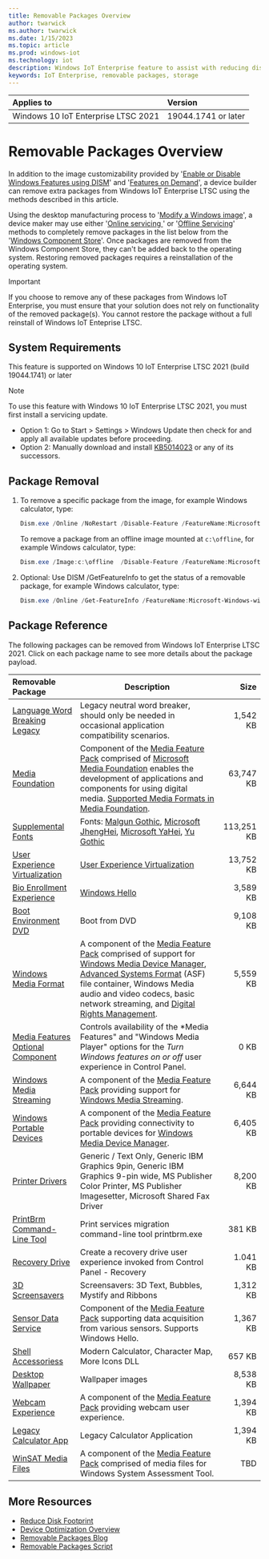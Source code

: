```yaml
---
title: Removable Packages Overview
author: twarwick
ms.author: twarwick
ms.date: 1/15/2023
ms.topic: article
ms.prod: windows-iot
ms.technology: iot
description: Windows IoT Enterprise feature to assist with reducing disk footprint
keywords: IoT Enterprise, removable packages, storage
---
```


| Applies to                          |  Version            |
|:------------------------------------|:--------------------|
| Windows 10 IoT Enterprise LTSC 2021 | 19044.1741 or later |


# Removable Packages Overview

In addition to the image customizability provided by '[Enable or Disable Windows Features using DISM](/windows-hardware/manufacture/desktop/enable-or-disable-windows-features-using-dism)' and '[Features on Demand](/windows-hardware/manufacture/desktop/features-on-demand-v2--capabilities)', a device builder can remove extra packages from Windows IoT Enterprise LTSC using the methods described in this article.

Using the desktop manufacturing process to '[Modify a Windows image](/windows-hardware/manufacture/desktop/modify-an-image)', a device maker may use either '[Online servicing ](/windows-hardware/manufacture/desktop/audit-mode-overview)' or '[Offline Servicing](/windows-hardware/manufacture/desktop/mount-and-modify-a-windows-image-using-dism)' methods to completely remove packages in the list below from the '[Windows Component Store](/windows-hardware/manufacture/desktop/manage-the-component-store)'. Once packages are removed from the Windows Component Store, they can't be added back to the operating system. Restoring removed packages requires a reinstallation of the operating system.

> [!Important]
>
>If you choose to remove any of these packages from Windows IoT Enterprise, you must ensure that your  solution does not rely on functionality of the removed package(s). You cannot restore the package without a full reinstall of Windows IoT Enteprise LTSC.

## System Requirements
This feature is supported on Windows 10 IoT Enterprise LTSC 2021 (build 19044.1741) or later

> [!Note]
>
> To use this feature with Windows 10 IoT Enterprise LTSC 2021, you must first install a servicing update.  
> - Option 1: Go to Start > Settings > Windows Update then check for and apply all available updates before proceeding.
> - Option 2: Manually download and install  [KB5014023](https://support.microsoft.com/topic/june-2-2022-kb5014023-os-builds-19042-1741-19043-1741-and-19044-1741-preview-65ac6a5d-439a-4e88-b431-a5e2d4e2516a) or any of its successors.
 
## Package Removal

1. To remove a specific package from the image, for example Windows calculator, type:
   ```powershell
   Dism.exe /Online /NoRestart /Disable-Feature /FeatureName:Microsoft-Windows-win32calc /PackageName:@Package
   ````

   To remove a package from an offline image mounted at `c:\offline`, for  example Windows calculator, type:
   ```powershell
   Dism.exe /Image:c:\offline  /Disable-Feature /FeatureName:Microsoft-Windows-win32calc /PackageName:@Package
   ```

1. Optional: Use DISM /GetFeatureInfo to get the status of a removable package, for example Windows calculator, type:
   ```powershell
   Dism.exe /Online /Get-FeatureInfo /FeatureName:Microsoft-Windows-win32calc /PackageName:@Package
   ````

## Package Reference

The following packages can be removed from Windows IoT Enterprise LTSC 2021.  Click on each package name to see more details about the package payload.


| Removable Package  | Description | Size |
|:-------------------|-------------|-----:|
| [Language Word Breaking Legacy](/windows/iot/iot-enterprise/Optimize-Your-Device/Removable-Packages-Details/LanguageFeatures-Wordbreaking-Common-legacy)   | Legacy neutral word breaker, should only be needed in occasional application compatibility scenarios. | 1,542 KB |
| [Media Foundation](/windows/iot/iot-enterprise/Optimize-Your-Device/Removable-Packages-Details/Microsoft-Media-Foundation)                                     | Component of the [Media Feature Pack](/windows/win32/wmdm/windows-media-device-manager-architecture) comprised of [Microsoft Media Foundation](/windows/win32/medfound/microsoft-media-foundation-sdk) enables the development of applications and components for using digital media. [Supported Media Formats in Media Foundation](/windows/win32/medfound/supported-media-formats-in-media-foundation).   | 63,747 KB |
| [Supplemental Fonts](/windows/iot/iot-enterprise/Optimize-Your-Device/Removable-Packages-Details/Microsoft-OneCore-Fonts-DesktopFonts-NonLeanSupplement) | Fonts: [Malgun Gothic](/typography/font-list/malgun-gothic), [Microsoft JhengHei](/typography/font-list/microsoft-jhenghei), [Microsoft YaHei](/typography/font-list/microsoft-yahei), [Yu Gothic](/typography/font-list/yu-gothic) | 113,251 KB |
| [User Experience Virtualization](/windows/iot/iot-enterprise/Optimize-Your-Device/Removable-Packages-Details/Microsoft-Windows-AppManagement-UEV)                   | [User Experience Virtualization](/windows/configuration/ue-v/uev-for-windows) | 13,752 KB |
| [Bio Enrollment Experience](/windows/iot/iot-enterprise/Optimize-Your-Device/Removable-Packages-Details/Microsoft-Windows-BioEnrollment-UX)                     | [Windows Hello](/windows-hardware/design/device-experiences/windows-hello) | 3,589 KB |
| [Boot Environment DVD](/windows/iot/iot-enterprise/Optimize-Your-Device/Removable-Packages-Details/Microsoft-Windows-BootEnvironment-Dvd)               | Boot from DVD | 9,108 KB |
| [Windows Media Format](/windows/iot/iot-enterprise/Optimize-Your-Device/Removable-Packages-Details/Microsoft-Windows-Media-Format)                             | A component of the [Media Feature Pack](/windows/win32/wmdm/windows-media-device-manager-architecture) comprised of support for [Windows Media Device Manager](/windows/win32/wmdm/windows-media-device-manager-architecture),  [Advanced Systems Format](/windows/win32/wmformat/overview-of-the-asf-format) (ASF) file container, Windows Media audio and video codecs, basic network streaming, and [Digital Rights Management](/windows/win32/wmformat/overview-of-windows-media-drm). | 5,559 KB |
| [Media Features Optional Component](/windows/iot/iot-enterprise/Optimize-Your-Device/Removable-Packages-Details/Microsoft-Windows-MediaPlayback-OC)                     | Controls availability of the *Media Features" and "Windows Media Player" options for the *Turn Windows features on or off* user experience in Control Panel. | 0 KB 
| [Windows Media Streaming](/windows/iot/iot-enterprise/Optimize-Your-Device/Removable-Packages-Details/Microsoft-Windows-Media-Streaming)                       | A component of the [Media Feature Pack](/windows/win32/wmdm/windows-media-device-manager-architecture) providing support for [Windows Media Streaming](/windows/win32/mediastreaming/media-streaming-api-portal). | 6,644 KB |
| [Windows Portable Devices](/windows/iot/iot-enterprise/Optimize-Your-Device/Removable-Packages-Details/Microsoft-Windows-Portable-Devices)                     | A component of the [Media Feature Pack](/windows/win32/wmdm/windows-media-device-manager-architecture) providing connectivity to portable devices for [Windows Media Device Manager](/windows/win32/wmdm/windows-media-device-manager-architecture). | 6,405 KB |
| [Printer Drivers](/windows/iot/iot-enterprise/Optimize-Your-Device/Removable-Packages-Details/Microsoft-Windows-Printer-Drivers)                       | Generic / Text Only, Generic IBM Graphics 9pin, Generic IBM Graphics 9-pin wide, MS Publisher Color Printer, MS Publisher Imagesetter, Microsoft Shared Fax Driver | 8,200 KB |
| [PrintBrm Command-Line Tool](/windows/iot/iot-enterprise/Optimize-Your-Device/Removable-Packages-Details/Microsoft-Windows-Printing-PremiumTools)           | Print services migration command-line tool printbrm.exe | 381 KB |
| [Recovery Drive](/windows/iot/iot-enterprise/Optimize-Your-Device/Removable-Packages-Details/Microsoft-Windows-RecoveryDrive)                           | Create a recovery drive user experience invoked from Control Panel - Recovery | 1.041 KB |
| [3D Screensavers](/windows/iot/iot-enterprise/Optimize-Your-Device/Removable-Packages-Details/Microsoft-Windows-ScreenSavers-3D)                    | Screensavers: 3D Text, Bubbles, Mystify and Ribbons | 1,312 KB |
| [Sensor Data Service](/windows/iot/iot-enterprise/Optimize-Your-Device/Removable-Packages-Details/Microsoft-Windows-SensorDataService)                | Component of the [Media Feature Pack](/windows/win32/wmdm/windows-media-device-manager-architecture) supporting data acquisition from  various sensors.  Supports Windows Hello.  | 1,367 KB |
| [Shell Accessoriess](/windows/iot/iot-enterprise/Optimize-Your-Device/Removable-Packages-Details/Microsoft-Windows-ShellOptions)                          | Modern Calculator, Character Map, More Icons DLL | 657 KB |
| [Desktop Wallpaper](/windows/iot/iot-enterprise/Optimize-Your-Device/Removable-Packages-Details/Microsoft-Windows-Shell-Wallpaper-Common)      | Wallpaper images |  8,538 KB |
| [Webcam Experience](/windows/iot/iot-enterprise/Optimize-Your-Device/Removable-Packages-Details/Microsoft-Windows-WebcamExperience)                  | A component of the [Media Feature Pack](/windows/win32/wmdm/windows-media-device-manager-architecture) providing webcam user experience. | 1,394 KB |
| [Legacy Calculator App](/windows/iot/iot-enterprise/Optimize-Your-Device/Removable-Packages-Details/Microsoft-Windows-win32calc)                                | Legacy Calculator Application | 1,394 KB |
| [WinSAT Media Files](/windows/iot/iot-enterprise/Optimize-Your-Device/Removable-Packages-Details/Microsoft-Windows-WinSATMediaFiles)                  | A component of the [Media Feature Pack](/windows/win32/wmdm/windows-media-device-manager-architecture) comprised of media files for Windows System Assessment Tool. | TBD |

## More Resources
- [Reduce Disk Footprint](/windows/iot/iot-enterprise/Optimize-Your-Device/Reduce-Disk-Footprint)
- [Device Optimization Overview](/windows/iot/iot-enterprise/Optimize-Your-Device/Overview)
- [Removable Packages Blog](https://aka.ms/RemovablePackagesBlog)
- [Removable Packages Script](https://aka.ms/RemovablePackagesScript)
